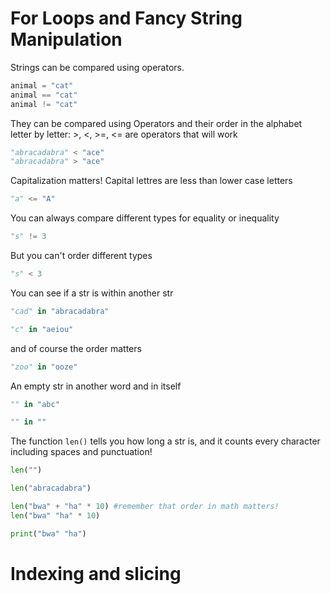 # For Loops and Fancy String Manipulation  

Strings can be compared using operators.

```python
animal = "cat"
animal == "cat"
animal != "cat"
```
They can be compared using Operators and their order in the alphabet letter by letter: >, <, >=, <= are operators that will work

```python
"abracadabra" < "ace"
"abracadabra" > "ace"
```

Capitalization matters! Capital lettres are less than lower case letters

```python
"a" <= "A"
```

You can always compare different types for equality or inequality

```python
"s" != 3
```

But you can't order different types

```python
"s" < 3
```

You can see if a str is within another str

```python
"cad" in "abracadabra"

"c" in "aeiou"
```

and of course the order matters

```python
"zoo" in "ooze"
```

An empty str in another word and in itself

```python
"" in "abc"

"" in ""
```

The function `len()` tells you how long a str is, and it counts every character including spaces and punctuation!

```python
len("")

len("abracadabra")

len("bwa" + "ha" * 10) #remember that order in math matters!
len("bwa" "ha" * 10)

print("bwa" "ha")
```

# Indexing and slicing
